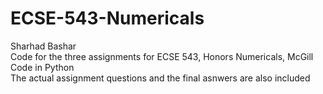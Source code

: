 # ECSE-543-Numericals
Sharhad Bashar  
Code for the three assignments for ECSE 543, Honors Numericals, McGill
Code in Python  
The actual assignment questions and the final asnwers are also included  

